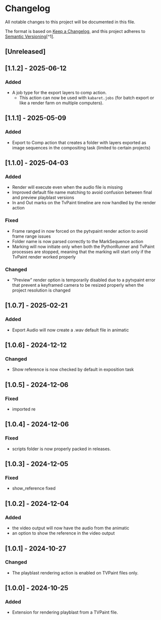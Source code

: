# Changelog

All notable changes to this project will be documented in this file.

The format is based on [Keep a Changelog](https://keepachangelog.com/en/1.0.0/),
and this project adheres to [Semantic Versioning](https://semver.org/spec/v2.0.0.html)[^1].

<!---
Types of changes

- Added for new features.
- Changed for changes in existing functionality.
- Deprecated for soon-to-be removed features.
- Removed for now removed features.
- Fixed for any bug fixes.
- Security in case of vulnerabilities.

-->

## [Unreleased]

## [1.1.2] - 2025-06-12

### Added

* A job type for the export layers to comp action.
    * This action can now be used with `kabaret.jobs` (for batch export or like a render farm on multiple computers).

## [1.1.1] - 2025-05-09

### Added

* Export to Comp action that creates a folder with layers exported as image sequences in the compositing task (limited to certain projects)

## [1.1.0] - 2025-04-03

### Added

* Render will execute even when the audio file is missing
* Improved default file name matching to avoid confusion between final and preview playblast versions
* In and Out marks on the TvPaint timeline are now handled by the render action

### Fixed

* Frame ranged in now forced on the pytvpaint render action to avoid frame range issues
* Folder name is now parsed correctly to the MarkSequence action
* Marking will now initiate only when both the PythonRunner and TvPaint processes are stopped, meaning
that the marking will start only if the TvPaint render worked properly

### Changed

* "Preview" render option is temporarily disabled due to a pytvpaint error that prevent a keyframed camera to be resized properly when the project resolution is changed 

## [1.0.7] - 2025-02-21

### Added

* Export Audio will now create a .wav default file in animatic


## [1.0.6] - 2024-12-12

### Changed

* Show reference is now checked by default in exposition task

## [1.0.5] - 2024-12-06

### Fixed

* imported re

## [1.0.4] - 2024-12-06

### Fixed

* scripts folder is now properly packed in releases.

## [1.0.3] - 2024-12-05

### Fixed

* show_reference fixed

## [1.0.2] - 2024-12-04

### Added

* the video output will now have the audio from the animatic
* an option to show the reference in the video output

## [1.0.1] - 2024-10-27

### Changed

* The playblast rendering action is enabled on TVPaint files only.

## [1.0.0] - 2024-10-25

### Added

* Extension for rendering playblast from a TVPaint file.
